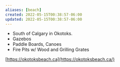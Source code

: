 ```yaml
---
aliases: [beach]
created: 2022-05-15T00:38:57-06:00
updated: 2022-05-15T00:38:57-06:00
---
```


- South of Calgary in Okotoks.
- Gazebos
- Paddle Boards, Canoes
- Fire Pits w/ Wood and Grilling Grates


[https://okotoksbeach.ca](https://okotoksbeach.ca/)
